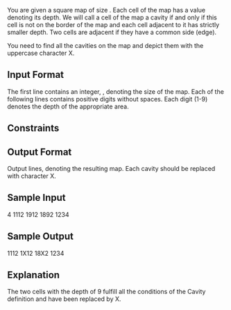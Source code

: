 You are given a square map of size . Each cell of the map has a value denoting its depth. We will call a cell of the map a cavity if and only if this cell is not on the border of the map and each cell adjacent to it has strictly smaller depth. Two cells are adjacent if they have a common side (edge).

You need to find all the cavities on the map and depict them with the uppercase character X.

## Input Format

The first line contains an integer, , denoting the size of the map. Each of the following lines contains positive digits without spaces. Each digit (1-9) denotes the depth of the appropriate area.

## Constraints
## Output Format

Output lines, denoting the resulting map. Each cavity should be replaced with character X.

## Sample Input

4
1112
1912
1892
1234

## Sample Output

1112
1X12
18X2
1234

## Explanation

The two cells with the depth of 9 fulfill all the conditions of the Cavity definition and have been replaced by X.